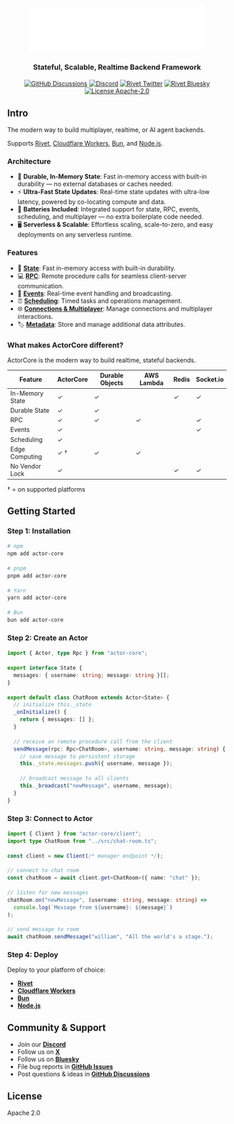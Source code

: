 <p align="center">
  <a href="https://actorcore.org">
    <picture>
      <source media="(prefers-color-scheme: dark)" srcset="./.github/media/icon-text-white.svg" alt="ActorCore" width="400">
      <img src="./.github/media/icon-text-white.svg" alt="ActorCore" width="400">
    </picture>
  </a>
</p>

<h3 align="center">Stateful, Scalable, Realtime Backend Framework</h3>
<h4 align="center">
</h4>
<p align="center">
  <!-- <a href="https://github.com/rivet-gg/rivet/graphs/commit-activity"><img alt="GitHub commit activity" src="https://img.shields.io/github/commit-activity/m/rivet-gg/rivet?style=flat-square"/></a> -->
  <a href="https://github.com/orgs/rivet-gg/discussions"><img alt="GitHub Discussions" src="https://img.shields.io/github/discussions/rivet-gg/rivet?logo=github&logoColor=fff"></a>
    <a href="https://rivet.gg/discord"><img alt="Discord" src="https://img.shields.io/discord/822914074136018994?color=7389D8&label&logo=discord&logoColor=ffffff"/></a>
   <a href="https://twitter.com/rivet_gg"><img src="https://img.shields.io/twitter/follow/rivet_gg" alt="Rivet Twitter" /></a>
   <a href="https://bsky.app/profile/rivet.gg"><img src="https://img.shields.io/badge/Follow%20%40rivet.gg-4C1?color=0285FF&logo=bluesky&logoColor=ffffff" alt="Rivet Bluesky" /></a>
  <a href="/LICENSE"><img alt="License Apache-2.0" src="https://img.shields.io/github/license/rivet-gg/rivet?logo=open-source-initiative&logoColor=white"></a>
</p>

## Intro

The modern way to build multiplayer, realtime, or AI agent backends.

Supports [Rivet](https://actorcore.org/platforms/rivet), [Cloudflare Workers](https://actorcore.org/platforms/cloudflare-workers), [Bun](https://actorcore.org/platforms/bun), and [Node.js](https://actorcore.org/platforms/nodejs).

### Architecture

- 💾 **Durable, In-Memory State**: Fast in-memory access with built-in durability — no external databases or caches needed.
- ⚡ **Ultra-Fast State Updates**: Real-time state updates with ultra-low latency, powered by co-locating compute and data.
- 🔋 **Batteries Included**: Integrated support for state, RPC, events, scheduling, and multiplayer — no extra boilerplate code needed.
- 🖥️ **Serverless & Scalable**: Effortless scaling, scale-to-zero, and easy deployments on any serverless runtime.

### Features

- 💾 [**State**](https://actorcore.org/concepts/state): Fast in-memory access with built-in durability.
- 💻 [**RPC**](https://actorcore.org/concepts/rpc): Remote procedure calls for seamless client-server communication.
- 📡 [**Events**](https://actorcore.org/concepts/events): Real-time event handling and broadcasting.
- ⏰ [**Scheduling**](https://actorcore.org/concepts/schedule): Timed tasks and operations management.
- 🌐 [**Connections & Multiplayer**](https://actorcore.org/concepts/connections): Manage connections and multiplayer interactions.
- 🏷️ [**Metadata**](https://actorcore.org/concepts/metadata): Store and manage additional data attributes.

### What makes ActorCore different?

ActorCore is the modern way to build realtime, stateful backends.

| Feature         | ActorCore | Durable Objects | AWS Lambda | Redis | Socket.io |
| --------------- | --------- | --------------- | ---------- | ----- | --------- |
| In-Memory State | ✓         | ✓               |            | ✓     | ✓         |
| Durable State   | ✓         | ✓               |            |       |           |
| RPC             | ✓         | ✓               | ✓          |       | ✓         |
| Events          | ✓         |                 |            |       | ✓         |
| Scheduling      | ✓         |                 |            |       |           |
| Edge Computing  | ✓ †       | ✓               | ✓          |       |           |
| No Vendor Lock  | ✓         |                 |            | ✓     | ✓         |

† = on supported platforms

## Getting Started

### Step 1: Installation

```bash npm
# npm
npm add actor-core

# pnpm
pnpm add actor-core

# Yarn
yarn add actor-core

# Bun
bun add actor-core
```

### Step 2: Create an Actor

```typescript
import { Actor, type Rpc } from "actor-core";

export interface State {
  messages: { username: string; message: string }[];
}

export default class ChatRoom extends Actor<State> {
  // initialize this._state
  _onInitialize() {
    return { messages: [] };
  }

  // receive an remote procedure call from the client
  sendMessage(rpc: Rpc<ChatRoom>, username: string, message: string) {
    // save message to persistent storage
    this._state.messages.push({ username, message });

    // broadcast message to all clients
    this._broadcast("newMessage", username, message);
  }
}
```

### Step 3: Connect to Actor

```typescript
import { Client } from "actor-core/client";
import type ChatRoom from "../src/chat-room.ts";

const client = new Client(/* manager endpoint */);

// connect to chat room
const chatRoom = await client.get<ChatRoom>({ name: "chat" });

// listen for new messages
chatRoom.on("newMessage", (username: string, message: string) =>
  console.log(`Message from ${username}: ${message}`)
);

// send message to room
await chatRoom.sendMessage("william", "All the world's a stage.");
```

### Step 4: Deploy

Deploy to your platform of choice:

- [**Rivet**](https://actorcore.org/platforms/rivet)
- [**Cloudflare Workers**](https://actorcore.org/platforms/cloudflare-workers)
- [**Bun**](https://actorcore.org/platforms/bun)
- [**Node.js**](https://actorcore.org/platforms/nodejs)

## Community & Support

- Join our [**Discord**](https://rivet.gg/discord)
- Follow us on [**X**](https://x.com/rivet_gg)
- Follow us on [**Bluesky**](https://bsky.app/profile/rivet-gg.bsky.social)
- File bug reports in [**GitHub Issues**](https://github.com/rivet-gg/ActorCore/issues)
- Post questions & ideas in [**GitHub Discussions**](https://github.com/orgs/rivet-gg/discussions)

## License

Apache 2.0
